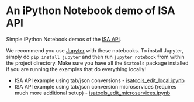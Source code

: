 # An iPython Notebook demo of ISA API

Simple iPython Notebook demos of the [ISA API](https://github.com/ISA-tools/isa-api).

We recommend you use [Jupyter](http://jupyter.org/) with these notebooks. To install Jupyter, simply do `pip install jupyter` and then run `jupyter notebook` from within the project directory. Make sure you have all the `isatools` package installed if you are running the examples that do everything locally!

* ISA API example using tab/json conversions - [isatools_edit_local.ipynb](https://github.com/ISA-tools/isatools_ipynb/blob/master/isatools_edit_local.ipynb)
* ISA API example using tab/json conversion microservices (requires much more additional setup) - [isatools_edit_microservices.ipynb](https://github.com/ISA-tools/isatools_ipynb/blob/master/isatools_edit_microservices.ipynb)
